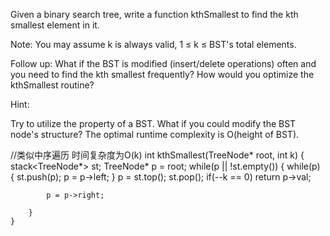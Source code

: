 Given a binary search tree, write a function kthSmallest to find the kth smallest element in it.

Note: 
You may assume k is always valid, 1 ≤ k ≤ BST's total elements.

Follow up:
What if the BST is modified (insert/delete operations) often and you need to find the kth smallest frequently? How would you optimize the kthSmallest routine?

Hint:

Try to utilize the property of a BST.
What if you could modify the BST node's structure?
The optimal runtime complexity is O(height of BST).


//类似中序遍历 时间复杂度为O(k)
int kthSmallest(TreeNode* root, int k) {
        stack<TreeNode*> st;
        TreeNode* p = root;
        while(p || !st.empty())
        {
            while(p)
            {
                st.push(p);
                p = p->left;
            }
            p = st.top();
             st.pop();
            if(--k == 0)
             return p->val;
             
            p = p->right;
            
        }
    }
